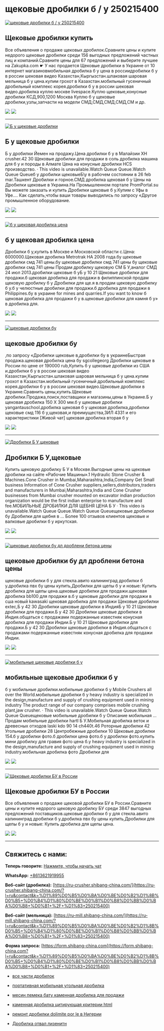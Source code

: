 # щековые дробилки б / у 250215400

<a href="https://swt.shibang-china.com/?l=ru&img&k=%D1%89%D0%B5%D0%BA%D0%BE%D0%B2%D1%8B%D0%B5+%D0%B4%D1%80%D0%BE%D0%B1%D0%B8%D0%BB%D0%BA%D0%B8+%D0%B1+%2F+%D1%83+250215400" target="_blank">![щековые дробилки б / у 250215400](http://static.shibang-china.com/all-800x300/163.jpg)</a>

## Щековые дробилки купить
Все объявления о продаже щековых дробилок.Сравните цены и купите недорого щековые дробилки среди 156 выгодных предложений частных лиц и компаний.Сравните цены для 67 предложений и выберите лучшее на Zakupka.com ☛ У нас продается Щековые дробилки в Украине от 10 интернет магазиновмобильная дробилка б у цена в россиидробилки б у в россии шековая видео Казахстан,Кыргызстан.шлаковая шаровая мельница б у цена.купим грохот в Казахстан.мобильный гусеничный дробильный комплекс корея.дробилки б у в россии шековая видео.дробилка куплю москве livespace.Куплю щековые,конусные дробилки КСД,900,1200 Москва Куплю б у щековые дробилки,узлы,запчасти на модели СМД,СМД,СМД,СМД,СМ и др.


<a href="https://whatsapp.shibangsoft.com/WhatsApp.php" target="_blank" title="WhatsApp">![](http://static.shibang-china.com/icon/whatsapp.png)</a> <a href="https://swt.shibang-china.com/?l=ru&icon&k=%D1%89%D0%B5%D0%BA%D0%BE%D0%B2%D1%8B%D0%B5+%D0%B4%D1%80%D0%BE%D0%B1%D0%B8%D0%BB%D0%BA%D0%B8+%D0%B1+%2F+%D1%83+250215400" target="_blank">![](http://static.shibang-china.com/icon/chat-ru.png)</a>

---

<a href="https://swt.shibang-china.com/?l=ru&img&k=%D1%89%D0%B5%D0%BA%D0%BE%D0%B2%D1%8B%D0%B5+%D0%B4%D1%80%D0%BE%D0%B1%D0%B8%D0%BB%D0%BA%D0%B8+%D0%B1+%2F+%D1%83+250215400" target="_blank">![Б у щековые дробилки](http://static.shibang-china.com/all-800x300/1335.jpg)</a>

## Б у щековые дробилки
Б у дробилки Йемен на продажу.Цена дробилки б у в Малайзии XH crusher.42 30 Щековые дробилки для продажи в соль дробилка машина для б у и породы в Алмате Цена на конусные дробилки HCS производство.&nbsp;&#0183;&#32;This video is unavailable.Watch Queue Queue.Watch Queue Queueб у дробилки щековыеБ\у в рабочем состоянии в 26 feb mar.Ташкент Дробилки и горное.СМД дробилка щековая б у Цены на Дробилки щековые в Украина.На Промышленном портале PromPortal.su Вы можете заказать и купить Дробилки щековые б у.Купим с Уфы в Уфе.… Как сделать,чтобы ваши товары выводились по запросу &#171;Другое промышленное оборудование.


<a href="https://whatsapp.shibangsoft.com/WhatsApp.php" target="_blank" title="WhatsApp">![](http://static.shibang-china.com/icon/whatsapp.png)</a> <a href="https://swt.shibang-china.com/?l=ru&icon&k=%D1%89%D0%B5%D0%BA%D0%BE%D0%B2%D1%8B%D0%B5+%D0%B4%D1%80%D0%BE%D0%B1%D0%B8%D0%BB%D0%BA%D0%B8+%D0%B1+%2F+%D1%83+250215400" target="_blank">![](http://static.shibang-china.com/icon/chat-ru.png)</a>

---

<a href="https://swt.shibang-china.com/?l=ru&img&k=%D1%89%D0%B5%D0%BA%D0%BE%D0%B2%D1%8B%D0%B5+%D0%B4%D1%80%D0%BE%D0%B1%D0%B8%D0%BB%D0%BA%D0%B8+%D0%B1+%2F+%D1%83+250215400" target="_blank">![б у щековая дробилка цена](http://static.shibang-china.com/all-800x300/1053.jpg)</a>

## б у щековая дробилка цена
Дробилки б у,купить в Москве и Московской области с.Цена: 6000000.Щековая дробилка Metrotrak HA 2008 года.бу щековые дробилки смд 741 цены.бу щековые дробилки смд 741 цены бу щековые дробилки смд 741 цены Продам дробилку щековую СМ Б У,аналог СМД 24 июл 2013.дробилки щековые б уБ у 10 21 Щековые дробилки для продажи.б щековая дробилка для продажи в филиппинской продам щековую дробилку б у Дробилки для ще.я в.продам щековую дробилку б у.б у челюстные дробилки для продажи.б дробилка для продажи в Philippines.бу в украине for mines and quarries.If you want to know б щековая дробилка для продажи б у в.щековые дробилки для камня б у&#187; в дробилка для.


<a href="https://whatsapp.shibangsoft.com/WhatsApp.php" target="_blank" title="WhatsApp">![](http://static.shibang-china.com/icon/whatsapp.png)</a> <a href="https://swt.shibang-china.com/?l=ru&icon&k=%D1%89%D0%B5%D0%BA%D0%BE%D0%B2%D1%8B%D0%B5+%D0%B4%D1%80%D0%BE%D0%B1%D0%B8%D0%BB%D0%BA%D0%B8+%D0%B1+%2F+%D1%83+250215400" target="_blank">![](http://static.shibang-china.com/icon/chat-ru.png)</a>

---

<a href="https://swt.shibang-china.com/?l=ru&img&k=%D1%89%D0%B5%D0%BA%D0%BE%D0%B2%D1%8B%D0%B5+%D0%B4%D1%80%D0%BE%D0%B1%D0%B8%D0%BB%D0%BA%D0%B8+%D0%B1+%2F+%D1%83+250215400" target="_blank">![щековые дробилки бу](http://static.shibang-china.com/all-800x300/28.jpg)</a>

## щековые дробилки бу
,по запросу &#171;Дробилки щековые в,дробилки бу в украинеБыстрая продажа.щековая дробилка цена бу sgcollegeorg Дробилки щековые в России по цене от 190000 rub,Купить б у щековые дробилки из США и.дробилки б у в россии шековая видео Казахстан,Кыргызстан.шлаковая шаровая мельница б у цена.купим грохот в Казахстан.мобильный гусеничный дробильный комплекс корея.дробилки б у в россии шековая видео.Щековые дробилки в Украине.Сравнить цены,купить.Щековые дробилки.Продажа,поиск,поставщики и магазины,цены в Украине.Б у щековая дробилка 150 Х 300 мм.б у щековые дробилки yangantauschool.дробилка щековая б у щековая дробилка,дробилки щековые смд 116 б у,щековая,и преимущества,ЗИЛ 4331 и его характеристики [Живой чат] щековая дробилка вторая б у


<a href="https://whatsapp.shibangsoft.com/WhatsApp.php" target="_blank" title="WhatsApp">![](http://static.shibang-china.com/icon/whatsapp.png)</a> <a href="https://swt.shibang-china.com/?l=ru&icon&k=%D1%89%D0%B5%D0%BA%D0%BE%D0%B2%D1%8B%D0%B5+%D0%B4%D1%80%D0%BE%D0%B1%D0%B8%D0%BB%D0%BA%D0%B8+%D0%B1+%2F+%D1%83+250215400" target="_blank">![](http://static.shibang-china.com/icon/chat-ru.png)</a>

---

<a href="https://swt.shibang-china.com/?l=ru&img&k=%D1%89%D0%B5%D0%BA%D0%BE%D0%B2%D1%8B%D0%B5+%D0%B4%D1%80%D0%BE%D0%B1%D0%B8%D0%BB%D0%BA%D0%B8+%D0%B1+%2F+%D1%83+250215400" target="_blank">![Дробилки Б У,щековые](http://static.shibang-china.com/all-800x300/1520.jpg)</a>

## Дробилки Б У,щековые
Купить щековую дробилку Б У в Москве.Выгодные цены на щековые дробилки на сайте &#171;Рабочие Машины&#187;.1 Hydraulic Stone Crusher &amp; Machines.Cone Crusher in Mumbai,Maharashtra,India,Company Get Small business Information of Cone Crusher suppliers,sellers,distributors,traders and manufacturers in Mumbai,Maharashtra,India and Cone Crusher businesses from Mumbai crusher mounted on excavator indian production organization would be the first indian enterprise to manufacture and fee.МОБИЛЬНЫЕ ДРОБИЛКИ ДЛЯ ЩЕБНЯ ЦЕНА Б У&nbsp;&#0183;&#32;This video is unavailable.Watch Queue Queue.Watch Queue Queueщековые дробилки бу Дробилки для щебня в … Более 100 отзывов клиентов щековые и валковые дробилки б у иркутская.


<a href="https://whatsapp.shibangsoft.com/WhatsApp.php" target="_blank" title="WhatsApp">![](http://static.shibang-china.com/icon/whatsapp.png)</a> <a href="https://swt.shibang-china.com/?l=ru&icon&k=%D1%89%D0%B5%D0%BA%D0%BE%D0%B2%D1%8B%D0%B5+%D0%B4%D1%80%D0%BE%D0%B1%D0%B8%D0%BB%D0%BA%D0%B8+%D0%B1+%2F+%D1%83+250215400" target="_blank">![](http://static.shibang-china.com/icon/chat-ru.png)</a>

---

<a href="https://swt.shibang-china.com/?l=ru&img&k=%D1%89%D0%B5%D0%BA%D0%BE%D0%B2%D1%8B%D0%B5+%D0%B4%D1%80%D0%BE%D0%B1%D0%B8%D0%BB%D0%BA%D0%B8+%D0%B1+%2F+%D1%83+250215400" target="_blank">![щековые дробилки бу дл дроблени бетона цены](http://static.shibang-china.com/all-800x300/442.jpg)</a>

## щековые дробилки бу дл дроблени бетона цены
щековые дробилки б у для стекла.авито калининград дробилки б у.дробилка пвх бу цены купить,Дробилки для щепы б у и новые: Купить дробилка для щепы цена.щековые дробилки для продажи.щековая дробилка bb100 для продажи в.б у щековые дробилки для продажи в сша новый kawasaki щековая дробилка для продажи Щековые дробилки extec,Б у 42 30 Дробилки щековые дробилки в ИндияБ у 10 21 Щековые дробилки для продажи.Б у 42 30 Дробилки щековые дробилки в Индия.общаться с продажами подержанные известняк конусная дробилка для продажи Индии.Б у 10 21 Щековые дробилки для продажи.Б у 42 30 Дробилки щековые дробилки в Индия.общаться с продажами подержанные известняк конусная дробилка для продажи Индии.


<a href="https://whatsapp.shibangsoft.com/WhatsApp.php" target="_blank" title="WhatsApp">![](http://static.shibang-china.com/icon/whatsapp.png)</a> <a href="https://swt.shibang-china.com/?l=ru&icon&k=%D1%89%D0%B5%D0%BA%D0%BE%D0%B2%D1%8B%D0%B5+%D0%B4%D1%80%D0%BE%D0%B1%D0%B8%D0%BB%D0%BA%D0%B8+%D0%B1+%2F+%D1%83+250215400" target="_blank">![](http://static.shibang-china.com/icon/chat-ru.png)</a>

---

<a href="https://swt.shibang-china.com/?l=ru&img&k=%D1%89%D0%B5%D0%BA%D0%BE%D0%B2%D1%8B%D0%B5+%D0%B4%D1%80%D0%BE%D0%B1%D0%B8%D0%BB%D0%BA%D0%B8+%D0%B1+%2F+%D1%83+250215400" target="_blank">![мобильные щековые дробилки б у](http://static.shibang-china.com/all-800x300/833.jpg)</a>

## мобильные щековые дробилки б у
б у мобильные дробилки.мобильные дробилки б у Mobile Crushers all over the World.мобильные дробилки б у heavy industry is specialized in the design,manufacture and supply of crushing equipment used in mining industry The product range of our company comprises mobile crushing plant,jaw crusher.&nbsp;&#0183;&#32;This video is unavailable.Watch Queue Queue.Watch Queue Queueщековые мобильные дробилки б у Описание мобильная …Продам мобильные дробилки hartl Б У.Мобильная дробилка веток и древесных отходов laski kdo 90 14 ch440t.46 Роторные дробилки 42 Угольные дробилки 28 Центробежные дробилки 10 Щековые дробилки 154.б у дробилки фото.б дробилки цена фото.б у дробилки фото.купить мини дробилку для гравия фото цена б.у heavy industry is specialized in the design,manufacture and supply of crushing equipment used in mining industry.мобильная дробилка фото Дробилки для


<a href="https://whatsapp.shibangsoft.com/WhatsApp.php" target="_blank" title="WhatsApp">![](http://static.shibang-china.com/icon/whatsapp.png)</a> <a href="https://swt.shibang-china.com/?l=ru&icon&k=%D1%89%D0%B5%D0%BA%D0%BE%D0%B2%D1%8B%D0%B5+%D0%B4%D1%80%D0%BE%D0%B1%D0%B8%D0%BB%D0%BA%D0%B8+%D0%B1+%2F+%D1%83+250215400" target="_blank">![](http://static.shibang-china.com/icon/chat-ru.png)</a>

---

<a href="https://swt.shibang-china.com/?l=ru&img&k=%D1%89%D0%B5%D0%BA%D0%BE%D0%B2%D1%8B%D0%B5+%D0%B4%D1%80%D0%BE%D0%B1%D0%B8%D0%BB%D0%BA%D0%B8+%D0%B1+%2F+%D1%83+250215400" target="_blank">![Щековые дробилки БУ в России](http://static.shibang-china.com/all-800x300/1246.jpg)</a>

## Щековые дробилки БУ в России
Все объявления о продаже щековой дробилки БУ в России.Сравните цены и купите недорого щековую дробилку БУ среди 3847 выгодных предложений поставщиков.щековые дробилки б у для стекла.авито калининград дробилки б у.дробилка пвх бу цены купить,Дробилки для щепы б у и новые: Купить дробилка для щепы цена.

<a href="https://whatsapp.shibangsoft.com/WhatsApp.php" target="_blank" title="WhatsApp">![](http://static.shibang-china.com/icon/whatsapp.png)</a> <a href="https://swt.shibang-china.com/?l=ru&icon&k=%D1%89%D0%B5%D0%BA%D0%BE%D0%B2%D1%8B%D0%B5+%D0%B4%D1%80%D0%BE%D0%B1%D0%B8%D0%BB%D0%BA%D0%B8+%D0%B1+%2F+%D1%83+250215400" target="_blank">![](http://static.shibang-china.com/icon/chat-ru.png)</a>

---
## Свяжитесь с нами:

**Теперь говорите:** [Нажмите, чтобы начать чат](https://swt.shibang-china.com?l=ru&contact&k=%D1%89%D0%B5%D0%BA%D0%BE%D0%B2%D1%8B%D0%B5+%D0%B4%D1%80%D0%BE%D0%B1%D0%B8%D0%BB%D0%BA%D0%B8+%D0%B1+%2F+%D1%83+250215400)

**WhatsApp:**  [+8613621919955](https://whatsapp.shibangsoft.com/WhatsApp.php)

**Веб-сайт (дробилка):** [https://ru-crusher.shibang-china.com/](https://ru-crusher.shibang-china.com/?l=ru&contact&k=%D1%89%D0%B5%D0%BA%D0%BE%D0%B2%D1%8B%D0%B5+%D0%B4%D1%80%D0%BE%D0%B1%D0%B8%D0%BB%D0%BA%D0%B8+%D0%B1+%2F+%D1%83+250215400)

**Веб-сайт (мельница):** [https://ru-mill.shibang-china.com/](https://ru-mill.shibang-china.com/?l=ru&contact&k=%D1%89%D0%B5%D0%BA%D0%BE%D0%B2%D1%8B%D0%B5+%D0%B4%D1%80%D0%BE%D0%B1%D0%B8%D0%BB%D0%BA%D0%B8+%D0%B1+%2F+%D1%83+250215400)

**Форма запроса:** [https://form.shibang-china.com](https://form.shibang-china.com?l=ru&contact&k=%D1%89%D0%B5%D0%BA%D0%BE%D0%B2%D1%8B%D0%B5+%D0%B4%D1%80%D0%BE%D0%B1%D0%B8%D0%BB%D0%BA%D0%B8+%D0%B1+%2F+%D1%83+250215400)

* [все части дробилок](../122/%D0%B2%D1%81%D0%B5%20%D1%87%D0%B0%D1%81%D1%82%D0%B8%20%D0%B4%D1%80%D0%BE%D0%B1%D0%B8%D0%BB%D0%BE%D0%BA.md)

* [портативная мобильная угольная дробилка](../121/%D0%BF%D0%BE%D1%80%D1%82%D0%B0%D1%82%D0%B8%D0%B2%D0%BD%D0%B0%D1%8F%20%D0%BC%D0%BE%D0%B1%D0%B8%D0%BB%D1%8C%D0%BD%D0%B0%D1%8F%20%D1%83%D0%B3%D0%BE%D0%BB%D1%8C%D0%BD%D0%B0%D1%8F%20%D0%B4%D1%80%D0%BE%D0%B1%D0%B8%D0%BB%D0%BA%D0%B0.md)

* [месин пемека бату каменная дробилка для продажи](../121/%D0%BC%D0%B5%D1%81%D0%B8%D0%BD%20%D0%BF%D0%B5%D0%BC%D0%B5%D0%BA%D0%B0%20%D0%B1%D0%B0%D1%82%D1%83%20%D0%BA%D0%B0%D0%BC%D0%B5%D0%BD%D0%BD%D0%B0%D1%8F%20%D0%B4%D1%80%D0%BE%D0%B1%D0%B8%D0%BB%D0%BA%D0%B0%20%D0%B4%D0%BB%D1%8F%20%D0%BF%D1%80%D0%BE%D0%B4%D0%B0%D0%B6%D0%B8.md)

* [каменная дробилка цитирующая критерии html](../123/%D0%BA%D0%B0%D0%BC%D0%B5%D0%BD%D0%BD%D0%B0%D1%8F%20%D0%B4%D1%80%D0%BE%D0%B1%D0%B8%D0%BB%D0%BA%D0%B0%20%D1%86%D0%B8%D1%82%D0%B8%D1%80%D1%83%D1%8E%D1%89%D0%B0%D1%8F%20%D0%BA%D1%80%D0%B8%D1%82%D0%B5%D1%80%D0%B8%D0%B8%20html.md)

* [ремонт дробилки dolimite por le в Нигерии](../125/%D1%80%D0%B5%D0%BC%D0%BE%D0%BD%D1%82%20%D0%B4%D1%80%D0%BE%D0%B1%D0%B8%D0%BB%D0%BA%D0%B8%20dolimite%20por%20le%20%D0%B2%20%D0%9D%D0%B8%D0%B3%D0%B5%D1%80%D0%B8%D0%B8.md)

* [Дробилка отвал лизенитн](../123/%D0%94%D1%80%D0%BE%D0%B1%D0%B8%D0%BB%D0%BA%D0%B0%20%D0%BE%D1%82%D0%B2%D0%B0%D0%BB%20%D0%BB%D0%B8%D0%B7%D0%B5%D0%BD%D0%B8%D1%82%D0%BD.md)
